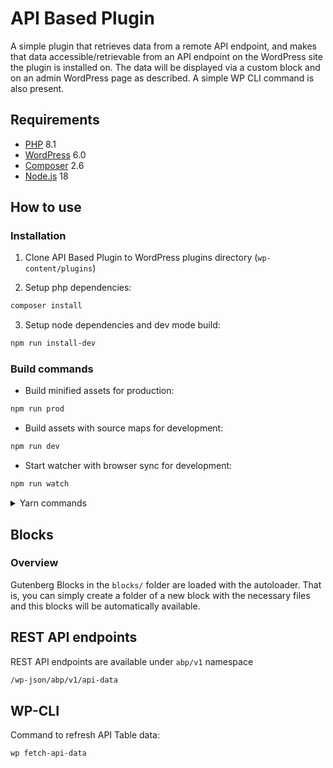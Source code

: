 # API Based Plugin
A simple plugin that retrieves data from a remote API endpoint, and makes that data accessible/retrievable from an API endpoint on the WordPress site the plugin is installed on. The data will be displayed via a custom block and on an admin WordPress page as described. A simple WP CLI command is also present.
## Requirements

- [PHP](https://secure.php.net/manual/en/install.php) 8.1
- [WordPress](https://wordpress.org/) 6.0
- [Composer](https://getcomposer.org/) 2.6
- [Node.js](http://nodejs.org/) 18

## How to use

### Installation

1. Clone API Based Plugin to WordPress plugins directory (`wp-content/plugins`)

2. Setup php dependencies:

```bash
composer install
```

3. Setup node dependencies and dev mode build:

```bash
npm run install-dev
```

<!-- 5. Edit theme config object in `gulpfile.js`. Change theme name, theme prefix, main class, etc.


5. Run replace names command:

```bash
npm run replaceNames
```
-->
### Build commands

- Build minified assets for production:

```bash
npm run prod
```

- Build assets with source maps for development:

```bash
npm run dev
```

- Start watcher with browser sync for development:

```bash
npm run watch
```

<details>
  <summary>Yarn commands</summary>

- `yarn` - setup node dependencies;
- `yarn prod` - build minified assets;
- `yarn dev`- build assets with source maps (for development);
- `yarn watch`- start watcher;
- `yarn browser-sync` - start watcher with browser sync;

</details>

## Blocks

### Overview

 Gutenberg Blocks in the `blocks/` folder are loaded with the autoloader. That is, you can simply create a folder of a new block with the necessary files and this blocks will be automatically available.

## REST API endpoints
REST API endpoints are available under `abp/v1` namespace

```bash
/wp-json/abp/v1/api-data
```

## WP-CLI

Command to refresh API Table data:

```bash
wp fetch-api-data
```
